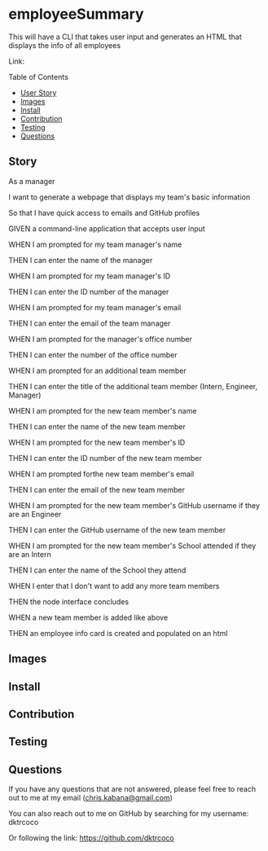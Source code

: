 # employeeSummary

This will have a CLI that takes user input and generates an HTML that displays the info of all employees

Link:

Table of Contents
* [User Story](#story)
* [Images](#images)
* [Install](#install)
* [Contribution](#contribution)
* [Testing](#testing)
* [Questions](#questions)

## Story

As a manager

I want to generate a webpage that displays my team's basic information

So that I have quick access to emails and GitHub profiles

GIVEN a command-line application that accepts user input

WHEN I am prompted for my team manager's name

THEN I can enter the name of the manager

WHEN I am prompted for my team manager's ID

THEN I can enter the ID number of the manager

WHEN I am prompted for my team manager's email

THEN I can enter the email of the team manager

WHEN I am prompted for the manager's office number

THEN I can enter the number of the office number

WHEN I am prompted for an additional team member

THEN I can enter the title of the additional team member (Intern, Engineer, Manager)

WHEN I am prompted for the new team member's name

THEN I can enter the name of the new team member

WHEN I am prompted for the new team member's ID

THEN I can enter the ID number of the new team member

WHEN I am prompted forthe new team member's email

THEN I can enter the email of the new team member

WHEN I am prompted for the new team member's GitHub username if they are an Engineer

THEN I can enter the GitHub username of the new team member

WHEN I am prompted for the new team member's School attended if they are an Intern

THEN I can enter the name of the School they attend

WHEN I enter that I don't want to add any more team members

THEN the node interface concludes

WHEN a new team member is added like above

THEN an employee info card is created and populated on an html

## Images

## Install

## Contribution

## Testing

## Questions

If you have any questions that are not answered, please feel free to reach out to me at my email (chris.kabana@gmail.com)

You can also reach out to me on GitHub by searching for my username: dktrcoco

Or following the link: https://github.com/dktrcoco
